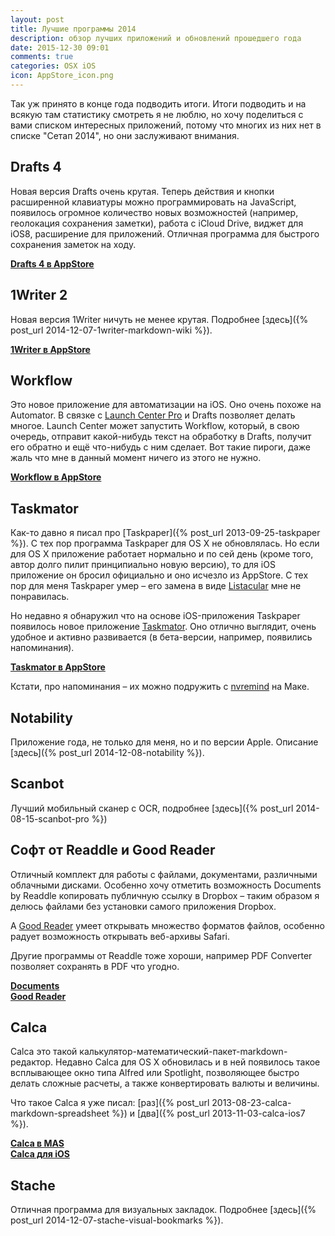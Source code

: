 ```yaml
---
layout: post
title: Лучшие программы 2014
description: обзор лучших приложений и обновлений прошедшего года
date: 2015-12-30 09:01
comments: true
categories: OSX iOS
icon: AppStore_icon.png
---
```


Так уж принято в конце года подводить итоги. Итоги подводить и на всякую там статистику смотреть я не люблю, но хочу поделиться с вами списком интересных приложений, потому что многих из них нет в списке "Сетап 2014", но они заслуживают внимания.

## Drafts 4

Новая версия Drafts очень крутая. Теперь действия и кнопки расширенной клавиатуры можно программировать на JavaScript, появилось огромное количество новых возможностей (например, геолокация сохранения заметки), работа с iCloud Drive, виджет для iOS8, расширение для приложений. Отличная программа для быстрого сохранения заметок на ходу.

**[Drafts 4 в AppStore](https://itunes.apple.com/us/app/drafts/id905337691?mt=8&at=10lbPv)**

## 1Writer 2

Новая версия 1Writer ничуть не менее крутая. Подробнее [здесь]({% post_url 2014-12-07-1writer-markdown-wiki %}).

**[1Writer в AppStore](https://itunes.apple.com/us/app/1writer/id680469088?ls=1&mt=8&at=10lbPv)**

## Workflow

Это новое приложение для автоматизации на iOS. Оно очень похоже на Automator. В связке с [Launch Center Pro](https://itunes.apple.com/app/launch-center-pro/id532016360?at=10lbPv) и Drafts позволяет делать многое. Launch Center может запустить Workflow, который, в свою очередь, отправит какой-нибудь текст на обработку в Drafts, получит его обратно и ещё что-нибудь с ним сделает. Вот такие пироги, даже жаль что мне в данный момент ничего из этого не нужно.

**[Workflow в AppStore](https://itunes.apple.com/ru/app/workflow-powerful-automation/id915249334?mt=8&uo=4&at=10lbPv&ct=searchlink)**

## Taskmator

Как-то давно я писал про [Taskpaper]({% post_url 2013-09-25-taskpaper %}). С тех пор программа Taskpaper для OS X не обновлялась. Но если для OS X приложение работает нормально и по сей день (кроме того, автор долго пилит принципиально новую версию), то для iOS приложение он бросил официально и оно исчезло из AppStore. С тех пор для меня Taskpaper умер – его замена в виде [Listacular](https://itunes.apple.com/us/app/listacular-for-dropbox-rapid/id624606571?ls=1&mt=8&at=10lbPv) мне не понравилась.

Но недавно я обнаружил что на основе iOS-приложения Taskpaper появилось новое приложение [Taskmator](https://itunes.apple.com/ru/app/taskmator-perfect-app-for/id806250172?mt=8&uo=4&at=20lbPv&ct=searchlink). Оно отлично выглядит, очень удобное и активно развивается (в бета-версии, например, появились напоминания).

**[Taskmator в AppStore](https://itunes.apple.com/ru/app/taskmator-perfect-app-for/id806250172?mt=8&uo=4&at=10lbPv&ct=searchlink)**

Кстати, про напоминания – их можно подружить с [nvremind](http://brettterpstra.com/projects/nvremind/) на Маке.

## Notability

Приложение года, не только для меня, но и по версии Apple. Описание [здесь]({% post_url 2014-12-08-notability %}).

## Scanbot

Лучший мобильный сканер с OCR, подробнее [здесь]({% post_url 2014-08-15-scanbot-pro %})

## Софт от Readdle и Good Reader

Отличный комплект для работы с файлами, документами, различными облачными дисками. Особенно хочу отметить возможность Documents by Readdle копировать публичную ссылку в Dropbox – таким образом я делюсь файлами без установки самого приложения Dropbox.

А [Good Reader](https://itunes.apple.com/ru/app/goodreader/id777310222?mt=8&uo=4&at=10lbPv&ct=searchlink) умеет открывать множество форматов файлов, особенно радует возможность открывать веб-архивы Safari.

Другие программы от Readdle тоже хороши, например PDF Converter позволяет сохранять в PDF что угодно.

**[Documents](https://itunes.apple.com/app/documents-by-readdle/id364901807?mt=8&at=10lbPv)**  
**[Good Reader](https://itunes.apple.com/ru/app/goodreader/id777310222?mt=8&uo=4&at=10lbPv&ct=searchlink)**

## Calca

Calca это такой калькулятор-математический-пакет-markdown-редактор. Недавно Calca для OS X обновилась и в ней появилось такое всплывающее окно типа Alfred или Spotlight, позволяющее быстро делать сложные расчеты, а также конвертировать валюты и величины.

Что такое Calca я уже писал: [раз]({% post_url 2013-08-23-calca-markdown-spreadsheet %}) и [два]({% post_url 2013-11-03-calca-ios7 %}).

**[Calca в MAS](https://itunes.apple.com/ru/app/calca/id635758264?mt=12&uo=4&at=10lbPv&ct=searchlink)**  
**[Calca для iOS](https://itunes.apple.com/ru/app/calca/id635757879?mt=8&uo=4&at=10lbPv&ct=searchlink)**

## Stache

Отличная программа для визуальных закладок. Подробнее [здесь]({% post_url 2014-12-07-stache-visual-bookmarks %}).